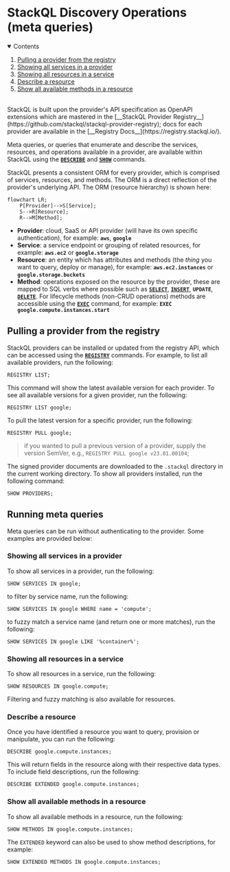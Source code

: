 # StackQL Discovery Operations (meta queries)

<details open="open">
<summary>Contents</summary>
<ol>
<li><a href="#pulling-a-provider-from-the-registry">Pulling a provider from the registry</a></li>
<li><a href="#showing-all-services-in-a-provider">Showing all services in a provider</a></li>
<li><a href="#showing-all-resources-in-a-service">Showing all resources in a service</a></li>
<li><a href="#describe-a-resource">Describe a resource</a></li>
<li><a href="#show-all-available-methods-in-a-resource">Show all available methods in a resource</a></li>
</ol>
</details>
<br />
StackQL is built upon the provider's API specification as OpenAPI extensions which are mastered in the [__StackQL Provider Registry__](https://github.com/stackql/stackql-provider-registry); docs for each provider are available in the [__Registry Docs__](https://registry.stackql.io/).  

Meta queries, or queries that enumerate and describe the services, resources, and operations available in a provider, are available within StackQL using the [__`DESCRIBE`__](https://stackql.io/docs/language-spec/describe) and [__`SHOW`__](https://stackql.io/docs/language-spec/show) commands.  

StackQL presents a consistent ORM for every provider, which is comprised of services, resources, and methods.  The ORM is a direct reflection of the provider's underlying API.  The ORM (resource hierarchy) is shown here:  

```mermaid
flowchart LR;
    P[Provider]-->S[Service];
    S-->R[Resource];
    R-->M[Method];
```

- __Provider__: cloud, SaaS or API provider (will have its own specific authentication), for example: __`aws`__, __`google`__
- __Service__: a service endpoint or grouping of related resources, for example: __`aws.ec2`__ or __`google.storage`__
- __Resource__: an entity which has attributes and methods (the *thing* you want to query, deploy or manage), for example:  __`aws.ec2.instances`__ or __`google.storage.buckets`__
- __Method__: operations exposed on the resource by the provider, these are mapped to SQL verbs where possible such as [__`SELECT`__](https://stackql.io/docs/language-spec/select), [__`INSERT`__](https://stackql.io/docs/language-spec/insert), __`UPDATE`__, [__`DELETE`__](https://stackql.io/docs/language-spec/delete).  For lifecycle methods (non-CRUD operations) methods are accessible using the [__`EXEC`__](https://stackql.io/docs/language-spec/exec) command, for example: __`EXEC google.compute.instances.start`__

## Pulling a provider from the registry

StackQL providers can be installed or updated from the registry API, which can be accessed using the [__`REGISTRY`__](https://stackql.io/docs/language-spec/registry) commands.  For example, to list all available providers, run the following:  

```
REGISTRY LIST;
```
This command will show the latest available version for each provider.  To see all available versions for a given provider, run the following:  

```
REGISTRY LIST google;
```
To pull the latest version for a specific provider, run the following:  

```
REGISTRY PULL google;
```
> if you wanted to pull a previous version of a provider, supply the version SemVer, e.g., `REGISTRY PULL google v23.01.00104`;

The signed provider documents are downloaded to the `.stackql` directory in the current working directory.  To show all providers installed, run the following command:

```
SHOW PROVIDERS;
```

## Running meta queries

Meta queries can be run without authenticating to the provider.  Some examples are provided below:  

### Showing all services in a provider

To show all services in a provider, run the following:  

```
SHOW SERVICES IN google;
```
to filter by service name, run the following:  

```
SHOW SERVICES IN google WHERE name = 'compute';
```
to fuzzy match a service name (and return one or more matches), run the following:  

```
SHOW SERVICES IN google LIKE '%container%';
```

### Showing all resources in a service

To show all resources in a service, run the following:  

```
SHOW RESOURCES IN google.compute;
```
Filtering and fuzzy matching is also available for resources.

### Describe a resource

Once you have identified a resource you want to query, provision or manipulate, you can run the following:

```
DESCRIBE google.compute.instances;
```
This will return fields in the resource along with their respective data types.  To include field descriptions, run the following:  

```
DESCRIBE EXTENDED google.compute.instances;
```

### Show all available methods in a resource

To show all available methods in a resource, run the following:  

```
SHOW METHODS IN google.compute.instances;
```
The `EXTENDED` keyword can also be used to show method descriptions, for example:  

```
SHOW EXTENDED METHODS IN google.compute.instances;
```